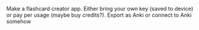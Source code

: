 Make a flashcard creator app. Either bring your own key (saved to device) or pay per usage (maybe buy credits?). Export as Anki or connect to Anki somehow